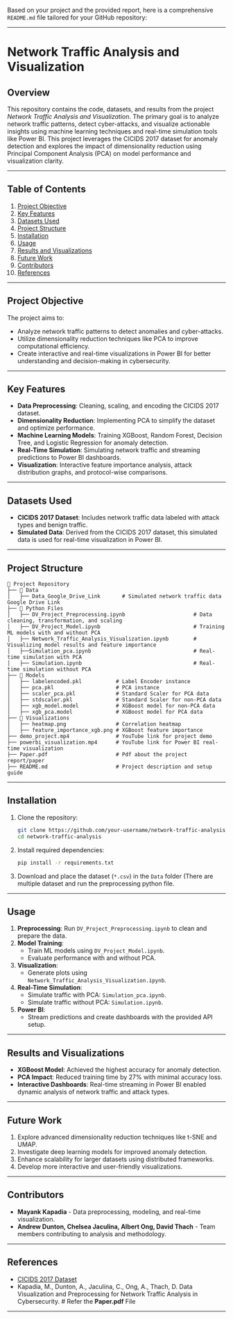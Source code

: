 Based on your project and the provided report, here is a comprehensive `README.md` file tailored for your GitHub repository:

---

# **Network Traffic Analysis and Visualization**

## **Overview**
This repository contains the code, datasets, and results from the project *Network Traffic Analysis and Visualization*. The primary goal is to analyze network traffic patterns, detect cyber-attacks, and visualize actionable insights using machine learning techniques and real-time simulation tools like Power BI. This project leverages the CICIDS 2017 dataset for anomaly detection and explores the impact of dimensionality reduction using Principal Component Analysis (PCA) on model performance and visualization clarity.

---

## **Table of Contents**
1. [Project Objective](#project-objective)
2. [Key Features](#key-features)
3. [Datasets Used](#datasets-used)
4. [Project Structure](#project-structure)
5. [Installation](#installation)
6. [Usage](#usage)
7. [Results and Visualizations](#results-and-visualizations)
8. [Future Work](#future-work)
9. [Contributors](#contributors)
10. [References](#references)

---

## **Project Objective**
The project aims to:
- Analyze network traffic patterns to detect anomalies and cyber-attacks.
- Utilize dimensionality reduction techniques like PCA to improve computational efficiency.
- Create interactive and real-time visualizations in Power BI for better understanding and decision-making in cybersecurity.

---

## **Key Features**
- **Data Preprocessing**: Cleaning, scaling, and encoding the CICIDS 2017 dataset.
- **Dimensionality Reduction**: Implementing PCA to simplify the dataset and optimize performance.
- **Machine Learning Models**: Training XGBoost, Random Forest, Decision Tree, and Logistic Regression for anomaly detection.
- **Real-Time Simulation**: Simulating network traffic and streaming predictions to Power BI dashboards.
- **Visualization**: Interactive feature importance analysis, attack distribution graphs, and protocol-wise comparisons.

---

## **Datasets Used**
- **CICIDS 2017 Dataset**: Includes network traffic data labeled with attack types and benign traffic.
- **Simulated Data**: Derived from the CICIDS 2017 dataset, this simulated data is used for real-time visualization in Power BI.

---

## **Project Structure**
```
📂 Project Repository
├── 📂 Data
│   ├── Data_Google_Drive_Link       # Simulated network traffic data Google Drive Link
├── 📂 Python Files
│   ├── DV_Project_Preprocessing.ipynb                      # Data cleaning, transformation, and scaling
│   ├── DV_Project_Model.ipynb                              # Training ML models with and without PCA
│   ├── Network_Traffic_Analysis_Visualization.ipynb        # Visualizing model results and feature importance
│   ├──Simulation_pca.ipynb                                 # Real-time simulation with PCA
│   ├── Simulation.ipynb                                    # Real-time simulation without PCA
├── 📂 Models
│   ├── labelencoded.pkl           # Label Encoder instance
│   ├── pca.pkl                    # PCA instance
│   ├── scaler_pca.pkl             # Standard Scaler for PCA data
│   ├── stdscaler.pkl              # Standard Scaler for non-PCA data
│   ├── xgb_model.model            # XGBoost model for non-PCA data
│   ├── xgb_pca.model              # XGBoost model for PCA data
├── 📂 Visualizations
│   ├── heatmap.png                # Correlation heatmap
│   ├── feature_importance_xgb.png # XGBoost feature importance
├── demo_project.mp4               # YouTube link for project demo
├── powerbi_visualization.mp4      # YouTube link for Power BI real-time visualization
├── Paper.pdf                      # Pdf about the project report/paper
├── README.md                      # Project description and setup guide
```

---

## **Installation**
1. Clone the repository:
   ```bash
   git clone https://github.com/your-username/network-traffic-analysis.git
   cd network-traffic-analysis
   ```

2. Install required dependencies:
   ```bash
   pip install -r requirements.txt
   ```

3. Download and place the dataset (`*.csv`) in the `Data` folder (There are multiple dataset and run the preprocessing python file.

---

## **Usage**
1. **Preprocessing**: Run `DV_Project_Preprocessing.ipynb` to clean and prepare the data.
2. **Model Training**:
   - Train ML models using `DV_Project_Model.ipynb`.
   - Evaluate performance with and without PCA.
3. **Visualization**:
   - Generate plots using `Network_Traffic_Analysis_Visualization.ipynb`.
4. **Real-Time Simulation**:
   - Simulate traffic with PCA: `Simulation_pca.ipynb`.
   - Simulate traffic without PCA: `Simulation.ipynb`.
5. **Power BI**:
   - Stream predictions and create dashboards with the provided API setup.

---

## **Results and Visualizations**
- **XGBoost Model**: Achieved the highest accuracy for anomaly detection.
- **PCA Impact**: Reduced training time by 27% with minimal accuracy loss.
- **Interactive Dashboards**: Real-time streaming in Power BI enabled dynamic analysis of network traffic and attack types.

---

## **Future Work**
1. Explore advanced dimensionality reduction techniques like t-SNE and UMAP.
2. Investigate deep learning models for improved anomaly detection.
3. Enhance scalability for larger datasets using distributed frameworks.
4. Develop more interactive and user-friendly visualizations.

---

## **Contributors**
- **Mayank Kapadia** - Data preprocessing, modeling, and real-time visualization.
- **Andrew Dunton, Chelsea Jaculina, Albert Ong, David Thach** - Team members contributing to analysis and methodology.

---

## **References**
- [CICIDS 2017 Dataset](https://www.unb.ca/cic/datasets/ids-2017.html)
- Kapadia, M., Dunton, A., Jaculina, C., Ong, A., Thach, D. Data Visualization and Preprocessing for Network Traffic Analysis in Cybersecurity. # Refer the **Paper.pdf** File

---
